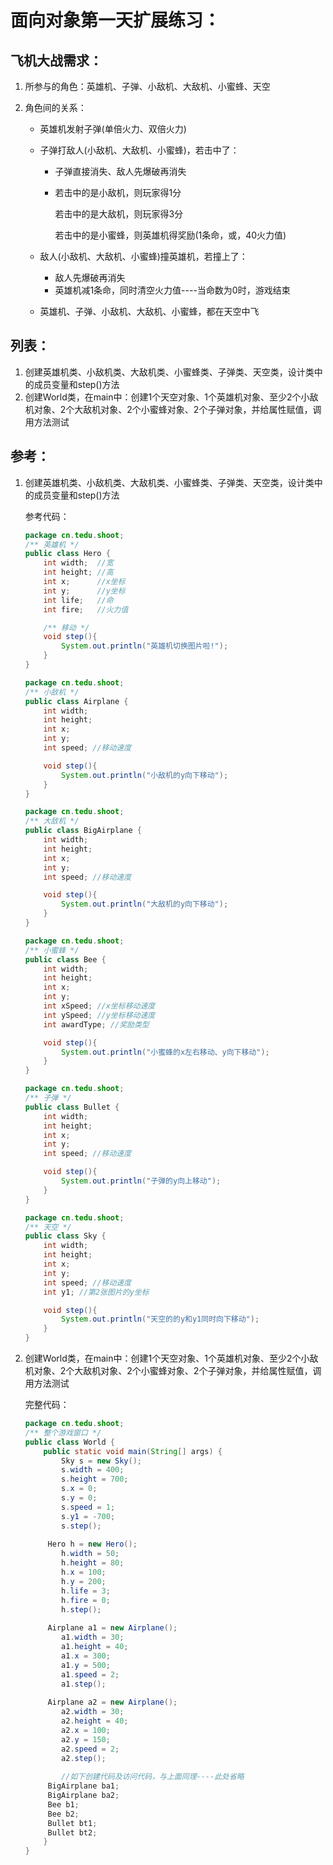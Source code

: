 # 面向对象第一天扩展练习：

## 飞机大战需求：

1. 所参与的角色：英雄机、子弹、小敌机、大敌机、小蜜蜂、天空

2. 角色间的关系：

    - 英雄机发射子弹(单倍火力、双倍火力)

    - 子弹打敌人(小敌机、大敌机、小蜜蜂)，若击中了：

        - 子弹直接消失、敌人先爆破再消失

        - 若击中的是小敌机，则玩家得1分

          若击中的是大敌机，则玩家得3分

          若击中的是小蜜蜂，则英雄机得奖励(1条命，或，40火力值)

    - 敌人(小敌机、大敌机、小蜜蜂)撞英雄机，若撞上了：

        - 敌人先爆破再消失
        - 英雄机减1条命，同时清空火力值----当命数为0时，游戏结束

    - 英雄机、子弹、小敌机、大敌机、小蜜蜂，都在天空中飞

## 列表：

1. 创建英雄机类、小敌机类、大敌机类、小蜜蜂类、子弹类、天空类，设计类中的成员变量和step()方法
2. 创建World类，在main中：创建1个天空对象、1个英雄机对象、至少2个小敌机对象、2个大敌机对象、2个小蜜蜂对象、2个子弹对象，并给属性赋值，调用方法测试

## 参考：

1. 创建英雄机类、小敌机类、大敌机类、小蜜蜂类、子弹类、天空类，设计类中的成员变量和step()方法

   参考代码：

   ```java
   package cn.tedu.shoot;
   /** 英雄机 */
   public class Hero {
       int width;  //宽
       int height; //高
       int x;      //x坐标
       int y;      //y坐标
       int life;   //命
       int fire;   //火力值
   
       /** 移动 */
       void step(){
           System.out.println("英雄机切换图片啦!");
       }
   }
   
   package cn.tedu.shoot;
   /** 小敌机 */
   public class Airplane {
       int width;
       int height;
       int x;
       int y;
       int speed; //移动速度
   
       void step(){
           System.out.println("小敌机的y向下移动");
       }
   }
   
   package cn.tedu.shoot;
   /** 大敌机 */
   public class BigAirplane {
       int width;
       int height;
       int x;
       int y;
       int speed; //移动速度
   
       void step(){
           System.out.println("大敌机的y向下移动");
       }
   }
   
   package cn.tedu.shoot;
   /** 小蜜蜂 */
   public class Bee {
       int width;
       int height;
       int x;
       int y;
       int xSpeed; //x坐标移动速度
       int ySpeed; //y坐标移动速度
       int awardType; //奖励类型
   
       void step(){
           System.out.println("小蜜蜂的x左右移动、y向下移动");
       }
   }
   
   package cn.tedu.shoot;
   /** 子弹 */
   public class Bullet {
       int width;
       int height;
       int x;
       int y;
       int speed; //移动速度
   
       void step(){
           System.out.println("子弹的y向上移动");
       }
   }
   
   package cn.tedu.shoot;
   /** 天空 */
   public class Sky {
       int width;
       int height;
       int x;
       int y;
       int speed; //移动速度
       int y1; //第2张图片的y坐标
   
       void step(){
           System.out.println("天空的的y和y1同时向下移动");
       }
   }
   ```

2. 创建World类，在main中：创建1个天空对象、1个英雄机对象、至少2个小敌机对象、2个大敌机对象、2个小蜜蜂对象、2个子弹对象，并给属性赋值，调用方法测试

   完整代码：

   ```java
   package cn.tedu.shoot;
   /** 整个游戏窗口 */
   public class World {
       public static void main(String[] args) {
           Sky s = new Sky();
           s.width = 400;
           s.height = 700;
           s.x = 0;
           s.y = 0;
           s.speed = 1;
           s.y1 = -700;
           s.step();
           
       	Hero h = new Hero();
           h.width = 50;
           h.height = 80;
           h.x = 100;
           h.y = 200;
           h.life = 3;
           h.fire = 0;
           h.step();
           
       	Airplane a1 = new Airplane();
           a1.width = 30;
           a1.height = 40;
           a1.x = 300;
           a1.y = 500;
           a1.speed = 2;
           a1.step();
           
       	Airplane a2 = new Airplane();
           a2.width = 30;
           a2.height = 40;
           a2.x = 100;
           a2.y = 150;
           a2.speed = 2;
           a2.step();
    
           //如下创建代码及访问代码，与上面同理----此处省略
       	BigAirplane ba1;
       	BigAirplane ba2;
       	Bee b1;
       	Bee b2;
       	Bullet bt1;
       	Bullet bt2;
       }
   }
   ```

   
